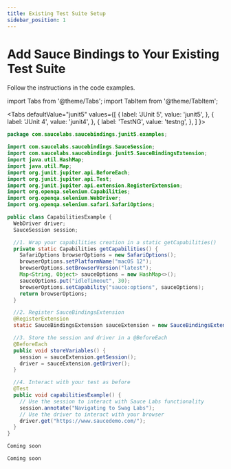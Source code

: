 ```yaml
---
title: Existing Test Suite Setup
sidebar_position: 1
---
```


# Add Sauce Bindings to Your Existing Test Suite

Follow the instructions in the code examples.

import Tabs from '@theme/Tabs';
import TabItem from '@theme/TabItem';

<Tabs
defaultValue="junit5"
values={[
{ label: 'JUnit 5', value: 'junit5', },
{ label: 'JUnit 4', value: 'junit4', },
{ label: 'TestNG', value: 'testng', },
]
}>

<TabItem value="junit5">

```java
package com.saucelabs.saucebindings.junit5.examples;

import com.saucelabs.saucebindings.SauceSession;
import com.saucelabs.saucebindings.junit5.SauceBindingsExtension;
import java.util.HashMap;
import java.util.Map;
import org.junit.jupiter.api.BeforeEach;
import org.junit.jupiter.api.Test;
import org.junit.jupiter.api.extension.RegisterExtension;
import org.openqa.selenium.Capabilities;
import org.openqa.selenium.WebDriver;
import org.openqa.selenium.safari.SafariOptions;

public class CapabilitiesExample {
  WebDriver driver;
  SauceSession session;

  //1. Wrap your capabilities creation in a static getCapabilities()
  private static Capabilities getCapabilities() {
    SafariOptions browserOptions = new SafariOptions();
    browserOptions.setPlatformName("macOS 12");
    browserOptions.setBrowserVersion("latest");
    Map<String, Object> sauceOptions = new HashMap<>();
    sauceOptions.put("idleTimeout", 30);
    browserOptions.setCapability("sauce:options", sauceOptions);
    return browserOptions;
  }

  //2. Register SauceBindingsExtension
  @RegisterExtension
  static SauceBindingsExtension sauceExtension = new SauceBindingsExtension(getCapabilities());

  //3. Store the session and driver in a @BeforeEach
  @BeforeEach
  public void storeVariables() {
    session = sauceExtension.getSession();
    driver = sauceExtension.getDriver();
  }

  //4. Interact with your test as before
  @Test
  public void capabilitiesExample() {
    // Use the session to interact with Sauce Labs functionality
    session.annotate("Navigating to Swag Labs");
    // Use the driver to interact with your browser
    driver.get("https://www.saucedemo.com/");
  }
}
```

</TabItem>
<TabItem value="junit4">

```java reference
Coming soon
```

</TabItem>
<TabItem value="testng">

```java reference
Coming soon
```

</TabItem>
</Tabs>
